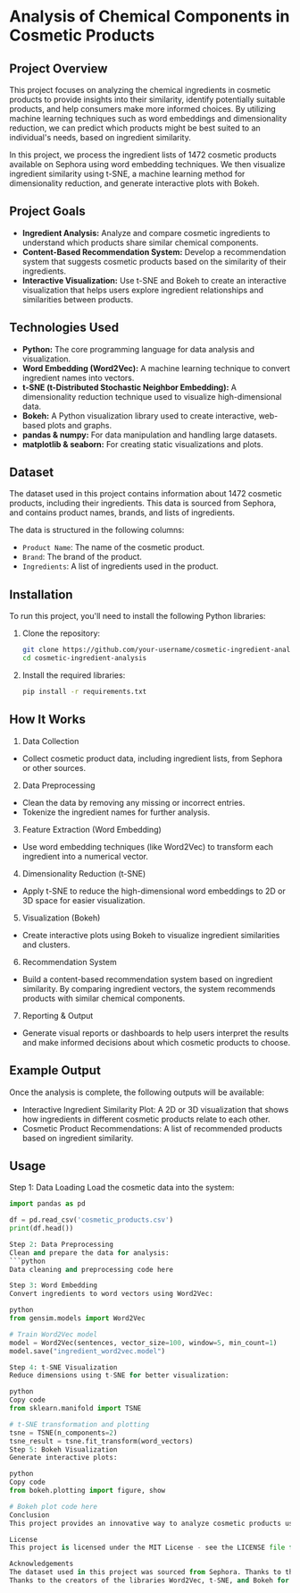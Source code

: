 # Analysis of Chemical Components in Cosmetic Products

## Project Overview

This project focuses on analyzing the chemical ingredients in cosmetic products to provide insights into their similarity, identify potentially suitable products, and help consumers make more informed choices. By utilizing machine learning techniques such as word embeddings and dimensionality reduction, we can predict which products might be best suited to an individual's needs, based on ingredient similarity.

In this project, we process the ingredient lists of 1472 cosmetic products available on Sephora using word embedding techniques. We then visualize ingredient similarity using t-SNE, a machine learning method for dimensionality reduction, and generate interactive plots with Bokeh.

## Project Goals

- **Ingredient Analysis:** Analyze and compare cosmetic ingredients to understand which products share similar chemical components.
- **Content-Based Recommendation System:** Develop a recommendation system that suggests cosmetic products based on the similarity of their ingredients.
- **Interactive Visualization:** Use t-SNE and Bokeh to create an interactive visualization that helps users explore ingredient relationships and similarities between products.

## Technologies Used

- **Python:** The core programming language for data analysis and visualization.
- **Word Embedding (Word2Vec):** A machine learning technique to convert ingredient names into vectors.
- **t-SNE (t-Distributed Stochastic Neighbor Embedding):** A dimensionality reduction technique used to visualize high-dimensional data.
- **Bokeh:** A Python visualization library used to create interactive, web-based plots and graphs.
- **pandas & numpy:** For data manipulation and handling large datasets.
- **matplotlib & seaborn:** For creating static visualizations and plots.

## Dataset

The dataset used in this project contains information about 1472 cosmetic products, including their ingredients. This data is sourced from Sephora, and contains product names, brands, and lists of ingredients.

The data is structured in the following columns:
- `Product Name`: The name of the cosmetic product.
- `Brand`: The brand of the product.
- `Ingredients`: A list of ingredients used in the product.

## Installation

To run this project, you'll need to install the following Python libraries:

1. Clone the repository:
   ```bash
   git clone https://github.com/your-username/cosmetic-ingredient-analysis.git
   cd cosmetic-ingredient-analysis
2. Install the required libraries:
   ```bash
   pip install -r requirements.txt

## How It Works
1. Data Collection
- Collect cosmetic product data, including ingredient lists, from Sephora or other sources.
2. Data Preprocessing
- Clean the data by removing any missing or incorrect entries.
- Tokenize the ingredient names for further analysis.
3. Feature Extraction (Word Embedding)
- Use word embedding techniques (like Word2Vec) to transform each ingredient into a numerical vector.
4. Dimensionality Reduction (t-SNE)
- Apply t-SNE to reduce the high-dimensional word embeddings to 2D or 3D space for easier visualization.
5. Visualization (Bokeh)
- Create interactive plots using Bokeh to visualize ingredient similarities and clusters.
6. Recommendation System
- Build a content-based recommendation system based on ingredient similarity. By comparing ingredient vectors, the system recommends products with similar chemical components.
7. Reporting & Output
- Generate visual reports or dashboards to help users interpret the results and make informed decisions about which cosmetic products to choose.
  
## Example Output
Once the analysis is complete, the following outputs will be available:

- Interactive Ingredient Similarity Plot: A 2D or 3D visualization that shows how ingredients in different cosmetic products relate to each other.
- Cosmetic Product Recommendations: A list of recommended products based on ingredient similarity.
  
## Usage
Step 1: Data Loading
Load the cosmetic data into the system:
```python
import pandas as pd

df = pd.read_csv('cosmetic_products.csv')
print(df.head())

Step 2: Data Preprocessing
Clean and prepare the data for analysis:
```python
Data cleaning and preprocessing code here

Step 3: Word Embedding
Convert ingredients to word vectors using Word2Vec:

python
from gensim.models import Word2Vec

# Train Word2Vec model
model = Word2Vec(sentences, vector_size=100, window=5, min_count=1)
model.save("ingredient_word2vec.model")

Step 4: t-SNE Visualization
Reduce dimensions using t-SNE for better visualization:

python
Copy code
from sklearn.manifold import TSNE

# t-SNE transformation and plotting
tsne = TSNE(n_components=2)
tsne_result = tsne.fit_transform(word_vectors)
Step 5: Bokeh Visualization
Generate interactive plots:

python
Copy code
from bokeh.plotting import figure, show

# Bokeh plot code here
Conclusion
This project provides an innovative way to analyze cosmetic products using data science. By focusing on ingredient analysis, we help consumers make informed decisions when choosing products, based on ingredient similarities and safety considerations.

License
This project is licensed under the MIT License - see the LICENSE file for details.

Acknowledgements
The dataset used in this project was sourced from Sephora. Thanks to their publicly available data on cosmetic products.
Thanks to the creators of the libraries Word2Vec, t-SNE, and Bokeh for providing the tools that made this analysis possible.
